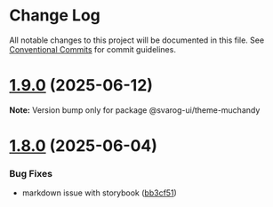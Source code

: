 # Change Log

All notable changes to this project will be documented in this file.
See [Conventional Commits](https://conventionalcommits.org) for commit guidelines.

# [1.9.0](https://github.com/baaaaaaaaasowenyaaaaaaamamabeatsebaaah/svarog/compare/@svarog-ui/theme-muchandy@1.8.0...@svarog-ui/theme-muchandy@1.9.0) (2025-06-12)

**Note:** Version bump only for package @svarog-ui/theme-muchandy

# [1.8.0](https://github.com/baaaaaaaaasowenyaaaaaaamamabeatsebaaah/svarog/compare/@svarog-ui/theme-muchandy@1.7.0...@svarog-ui/theme-muchandy@1.8.0) (2025-06-04)

### Bug Fixes

- markdown issue with storybook ([bb3cf51](https://github.com/baaaaaaaaasowenyaaaaaaamamabeatsebaaah/svarog/commit/bb3cf515b70d6c551832cbea7361e86e5e10260c))
